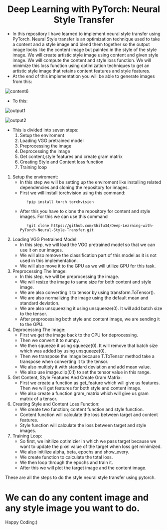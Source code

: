 <H1 align="center">Deep Learning with PyTorch: Neural Style Transfer</H1>

- In this repository I have learned to implement neural style transfer using PyTorch. Neural Style transfer is an optimization technique used to take a content and a style image and blend them together so the output image looks like the content image but painted in the style of the style image. We will create artistic style image using content and given style image. We will compute the content and style loss function. We will minimize this loss function using optimization techniques to get an artistic style image that retains content features and style features.
- At the end of this implementation you will be able to generate images from this:

![content6](https://github.com/Shifu34/Deep-Learning-with-PyTorch-Neural-Style-Transfer/assets/140503589/e3b71436-be2a-4a3b-97b7-5cdbaf214cce)

- To this:
  
![output1](https://github.com/Shifu34/Deep-Learning-with-PyTorch-Neural-Style-Transfer/assets/140503589/373f963b-6d92-4cef-ac86-c094a154ebc4)

![output2](https://github.com/Shifu34/Deep-Learning-with-PyTorch-Neural-Style-Transfer/assets/140503589/60de41f4-e7b5-440f-a871-2f07bd18bbae)

- This is divided into seven steps:
  1. Setup the enviroment
  2. Loading VGG pretrained model
  3. Preprocessing the image
  4. Deprocessing the image
  5. Get content,style features and create gram matrix
  6. Creating Style and Content loss function
  7. Training loop

1. Setup the enviroment:
   - In this step we will be setting up the enviroment like installing related dependencies and cloning the repository for images.
   - First we will install torchvision using this command:
     ```
        !pip install torch torchvision
     ```
   - After this you have to clone the repository for content and style images. For this we can use this command
     ```
        !git clone https://github.com/Shifu34/Deep-Learning-with-PyTorch-Neural-Style-Transfer.git
     ```
2. Loading VGG Pretrained Model:
   - In this step, we will load the VGG pretrained model so that we can use it on our images.
   - We will also remove the classification part of this model as it is not used in this implementation.
   - We will also move it to the GPU as we will utilize GPU for this task.
3. Preprocessing The Image:
   - In this step, we will be preprocessing the image.
   - We will resize the image to same size for both content and style image.
   - We are also converting it to tensor by using transform.ToTensor().
   - We are also normalizing the image using the default mean and standard deviation.
   - We are also unsqueezing it using unsqueeze(0). It will add batch size to the tensor.
   - After preprocessing both style and content image, we are sending it to the GPU.
4. Deprocessing The Image:
   - First we get the image back to the CPU for deprocessing.
   - Then we convert it to numpy.
   - We then squeeze it using squeeze(0). It will remove that batch size which was added by using unsqueeze(0).
   - Then we transpose the image because T.ToTensor method take a transpose when converting it to the tensor.
   - We also multiply it with standard deviation and add mean value.
   - We also use image.clip(0,1) to set the tensor value in this range.
5. Get Content, Style Features And Create Gram Matrix:
   - First we create a function as get_feature which will give us features. Then we will get features for both style and content image.
   - We also create a function gram_matrix which will give us gram matrix of a tensor.
6. Creating Style and Content Loss Function:
   - We create two function; content function and style function.
   - Content function will calculate the loss between target and content features.
   - Style function will calculate the loss between target and style images.
7. Training Loop:
   - So first, we initilize optimizier in which we pass target because we want to update the pixel value of the target when loss get minimized.
   - We also initilize alpha, beta, epochs and show_every.
   - We create function to calculate the total loss.
   - We then loop through the epochs and train it.
   - After this we will plot the target image and the content image.

These are all the steps to do the style neural style transfer using pytorch.

# We can do any content image and any style image you want to do.

Happy Coding:)
